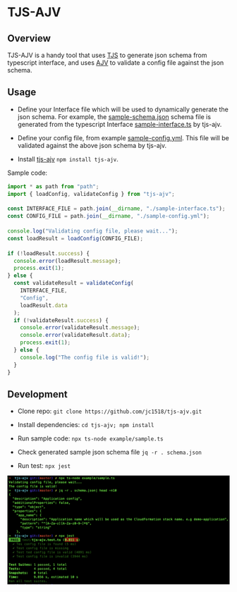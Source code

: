 # TJS-AJV

## Overview

TJS-AJV is a handy tool that uses [TJS](https://github.com/YousefED/typescript-json-schema) to generate json schema from typescript interface, and uses [AJV](https://github.com/ajv-validator/ajv) to validate a config file against the json schema.

## Usage

- Define your Interface file which will be used to dynamically generate the json schema. For example, the [sample-schema.json](./example/sample-schema.json) schema file is generated from the typescript Interface [sample-interface.ts](./example/sample-interface.ts) by tjs-ajv.

- Define your config file, from example [sample-config.yml](./example/sample-config.yml). This file will be validated against the above json schema by tjs-ajv.

- Install [tjs-ajv](https://www.npmjs.com/package/tjs-ajv) `npm install tjs-ajv`.

Sample code:

```javascript
import * as path from "path";
import { loadConfig, validateConfig } from "tjs-ajv";

const INTERFACE_FILE = path.join(__dirname, "./sample-interface.ts");
const CONFIG_FILE = path.join(__dirname, "./sample-config.yml");

console.log("Validating config file, please wait...");
const loadResult = loadConfig(CONFIG_FILE);

if (!loadResult.success) {
  console.error(loadResult.message);
  process.exit(1);
} else {
  const validateResult = validateConfig(
    INTERFACE_FILE,
    "Config",
    loadResult.data
  );
  if (!validateResult.success) {
    console.error(validateResult.message);
    console.error(validateResult.data);
    process.exit(1);
  } else {
    console.log("The config file is valid!");
  }
}
```

## Development

- Clone repo: `git clone https://github.com/jc1518/tjs-ajv.git`

- Install dependencies: `cd tjs-ajv; npm install`

- Run sample code: `npx ts-node example/sample.ts`

- Check generated sample json schema file `jq -r . schema.json`

- Run test: `npx jest`

![demo](./example/demo.png)
